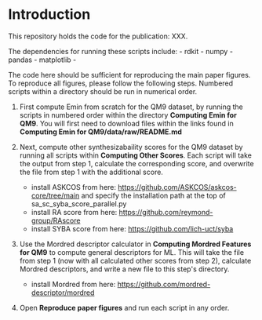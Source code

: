 
# Introduction

This repository holds the code for the publication: XXX.

The dependencies for running these scripts include:
    - rdkit
    - numpy
    - pandas
    - matplotlib
    - 

The code here should be sufficient for reproducing the main paper figures. To reproduce all figures, please follow the following steps. Numbered scripts within a directory should be run in numerical order.


1. First compute Emin from scratch for the QM9 dataset, by running the scripts in numbered order within the directory **Computing Emin for QM9**. You will first need to download files within the links found in **Computing Emin for QM9/data/raw/README.md**
2. Next, compute other synthesizabaility scores for the QM9 dataset by running all scripts within **Computing Other Scores**. Each script will take the output from step 1, calculate the corresponding score, and overwrite the file from step 1 with the additional score.
    - install ASKCOS from here: https://github.com/ASKCOS/askcos-core/tree/main and specify the installation path at the top of sa_sc_syba_score_parallel.py
    - install RA score from here: https://github.com/reymond-group/RAscore
    - install SYBA score from here: https://github.com/lich-uct/syba

3. Use the Mordred descriptor calculator in **Computing Mordred Features for QM9** to compute general descriptors for ML. This will take the file from step 1 (now with all calculated other scores from step 2), calculate Mordred descriptors, and write a new file to this step's directory.
    - install Mordred from here: https://github.com/mordred-descriptor/mordred
4. Open **Reproduce paper figures** and run each script in any order. 

